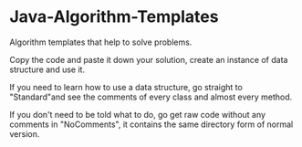# Java-Algorithm-Templates
Algorithm templates that help to solve problems.

Copy the code and paste it down your solution, create an instance of data structure and use it.



If you need to learn how to use a data structure, go straight to "Standard"and see the comments of every class and almost every method.

If you don't need to be told what to do, go get raw code without any comments in "NoComments", it contains the same directory form of normal version.



